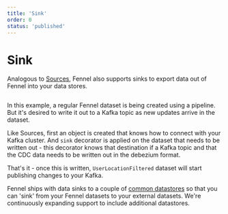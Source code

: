 ```yaml
---
title: 'Sink'
order: 0
status: 'published'
---
```


# Sink

Analogous to [Sources](/concepts/source), Fennel also supports sinks to export 
data out of Fennel into your data stores.

<pre snippet="concepts/introduction#sink_main" status="success" 
  message="Writing a Fennel dataset to a Kafka topic">
</pre>

In this example, a regular Fennel dataset is being created using a pipeline. But 
it's desired to write it out to a Kafka topic as new updates arrive in the dataset.

Like Sources, first an object is created that knows how to connect with your
Kafka cluster. And `sink` decorator is applied on the dataset that needs to be 
written out - this decorator knows that destination if a Kafka topic and that
the CDC data needs to be written out in the debezium format.

That's it - once this is written, `UserLocationFiltered` dataset will start 
publishing changes to your Kafka.

Fennel ships with data sinks to a couple of [common datastores](/api-reference/sink_connectors) 
so that you can 'sink' from your Fennel datasets to your external datasets.
We're continuously expanding support to include additional datastores.